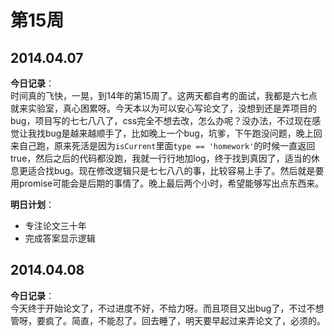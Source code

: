 第15周
======

## 2014.04.07

**今日记录**：  
时间真的飞快，一晃，到14年的第15周了。这两天都自考的面试，我都是六七点就来实验室，真心困累呀。今天本以为可以安心写论文了，没想到还是弄项目的bug，项目写的七七八八了，css完全不想去改，怎么办呢？没办法，不过现在感觉让我找bug是越来越顺手了，比如晚上一个bug，坑爹，下午跑没问题，晚上回来自己跑，原来死活是因为`isCurrent`里面`type == 'homework'`的时候一直返回true，然后之后的代码都没跑，我就一行行地加log，终于找到真因了，适当的休息更适合找bug。现在修改逻辑只是七七八八的事，比较容易上手了。然后就是要用promise可能会是后期的事情了。晚上最后两个小时，希望能够写出点东西来。

**明日计划**：  
- 专注论文三十年
- 完成答案显示逻辑

## 2014.04.08

**今日记录**：  
今天终于开始论文了，不过进度不好，不给力呀。而且项目又出bug了，不过不想管呀，要疯了。简直，不能忍了。回去睡了，明天要早起过来弄论文了，必须的。
